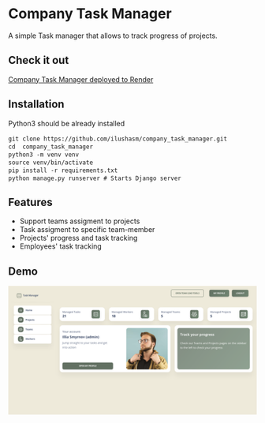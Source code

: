 # Company Task Manager

A simple Task manager that allows to track progress of projects.

## Check it out

[Company Task Manager deployed to Render](https://company-task-manger.onrender.com)


## Installation

Python3 should be already installed

```shell
git clone https://github.com/ilushasm/company_task_manager.git
cd  company_task_manager
python3 -m venv venv
source venv/bin/activate
pip install -r requirements.txt
python manage.py runserver # Starts Django server
```

## Features
* Support teams assigment to projects
* Task assigment to specific team-member
* Projects' progress and task tracking
* Employees' task tracking

## Demo

![Web-site interface](demo.png)
